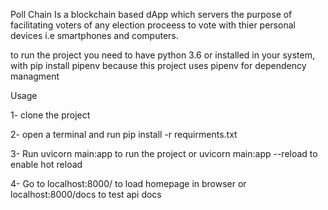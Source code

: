 Poll Chain Is a blockchain based dApp which servers the purpose of facilitating voters of any election proceess to vote with thier personal devices i.e 
smartphones and computers.

to run the project you need to have python 3.6 or  installed in your system, with pip install pipenv because this project uses pipenv for dependency managment


Usage

1- clone the project

2- open a terminal and run pip install -r requirments.txt

3- Run uvicorn main:app to run the project or uvicorn main:app --reload to enable hot reload

4- Go to localhost:8000/ to load homepage in browser or localhost:8000/docs to test api docs




